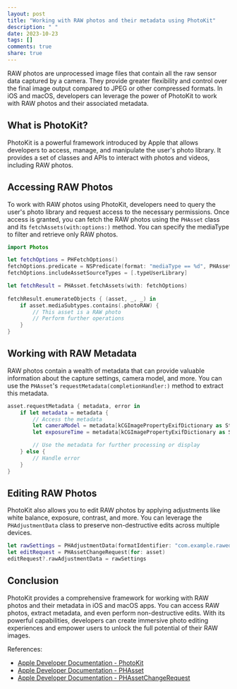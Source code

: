 ```yaml
---
layout: post
title: "Working with RAW photos and their metadata using PhotoKit"
description: " "
date: 2023-10-23
tags: []
comments: true
share: true
---
```


RAW photos are unprocessed image files that contain all the raw sensor data captured by a camera. They provide greater flexibility and control over the final image output compared to JPEG or other compressed formats. In iOS and macOS, developers can leverage the power of PhotoKit to work with RAW photos and their associated metadata.

## What is PhotoKit?

PhotoKit is a powerful framework introduced by Apple that allows developers to access, manage, and manipulate the user's photo library. It provides a set of classes and APIs to interact with photos and videos, including RAW photos.

## Accessing RAW Photos

To work with RAW photos using PhotoKit, developers need to query the user's photo library and request access to the necessary permissions. Once access is granted, you can fetch the RAW photos using the `PHAsset` class and its `fetchAssets(with:options:)` method. You can specify the mediaType to filter and retrieve only RAW photos.

```swift
import Photos

let fetchOptions = PHFetchOptions()
fetchOptions.predicate = NSPredicate(format: "mediaType == %d", PHAssetMediaType.image.rawValue)
fetchOptions.includeAssetSourceTypes = [.typeUserLibrary]

let fetchResult = PHAsset.fetchAssets(with: fetchOptions)
    
fetchResult.enumerateObjects { (asset, _, _) in
    if asset.mediaSubtypes.contains(.photoRAW) {
        // This asset is a RAW photo
        // Perform further operations
    }
}
```

## Working with RAW Metadata

RAW photos contain a wealth of metadata that can provide valuable information about the capture settings, camera model, and more. You can use the `PHAsset`'s `requestMetadata(completionHandler:)` method to extract this metadata.

```swift
asset.requestMetadata { metadata, error in
    if let metadata = metadata {
        // Access the metadata
        let cameraModel = metadata[kCGImagePropertyExifDictionary as String]?[kCGImagePropertyExifLensModel as String] as? String
        let exposureTime = metadata[kCGImagePropertyExifDictionary as String]?[kCGImagePropertyExifExposureTime as String] as? NSNumber

        // Use the metadata for further processing or display
    } else {
        // Handle error
    }
}
```

## Editing RAW Photos

PhotoKit also allows you to edit RAW photos by applying adjustments like white balance, exposure, contrast, and more. You can leverage the `PHAdjustmentData` class to preserve non-destructive edits across multiple devices.

```swift
let rawSettings = PHAdjustmentData(formatIdentifier: "com.example.rawedit", formatVersion: "1.0", data: adjustmentData)
let editRequest = PHAssetChangeRequest(for: asset)
editRequest?.rawAdjustmentData = rawSettings
```

## Conclusion

PhotoKit provides a comprehensive framework for working with RAW photos and their metadata in iOS and macOS apps. You can access RAW photos, extract metadata, and even perform non-destructive edits. With its powerful capabilities, developers can create immersive photo editing experiences and empower users to unlock the full potential of their RAW images.

References:
- [Apple Developer Documentation - PhotoKit](https://developer.apple.com/documentation/photokit)
- [Apple Developer Documentation - PHAsset](https://developer.apple.com/documentation/photokit/phasset)
- [Apple Developer Documentation - PHAssetChangeRequest](https://developer.apple.com/documentation/photokit/phassetchangerequest)